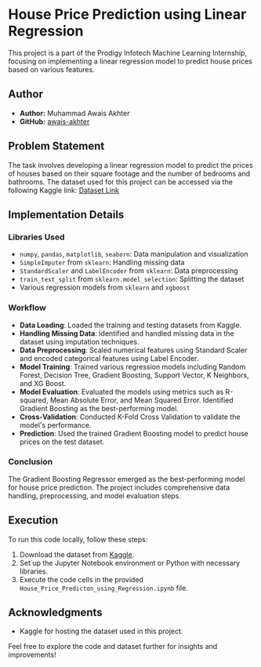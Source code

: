# House Price Prediction using Linear Regression

This project is a part of the Prodigy Infotech Machine Learning Internship, focusing on implementing a linear regression model to predict house prices based on various features.

## Author

- **Author:** Muhammad Awais Akhter
- **GitHub:** [awais-akhter](https://github.com/awais-akhter)

## Problem Statement

The task involves developing a linear regression model to predict the prices of houses based on their square footage and the number of bedrooms and bathrooms. The dataset used for this project can be accessed via the following Kaggle link:
[Dataset Link](https://www.kaggle.com/c/house-prices-advanced-regression-techniques/data)

## Implementation Details

### Libraries Used
- `numpy`, `pandas`, `matplotlib`, `seaborn`: Data manipulation and visualization
- `SimpleImputer` from `sklearn`: Handling missing data
- `StandardScaler` and `LabelEncoder` from `sklearn`: Data preprocessing
- `train_test_split` from `sklearn.model_selection`: Splitting the dataset
- Various regression models from `sklearn` and `xgboost`

### Workflow

- **Data Loading**: Loaded the training and testing datasets from Kaggle.
- **Handling Missing Data**: Identified and handled missing data in the dataset using imputation techniques.
- **Data Preprocessing**: Scaled numerical features using Standard Scaler and encoded categorical features using Label Encoder.
- **Model Training**: Trained various regression models including Random Forest, Decision Tree, Gradient Boosting, Support Vector, K Neighbors, and XG Boost.
- **Model Evaluation**: Evaluated the models using metrics such as R-squared, Mean Absolute Error, and Mean Squared Error. Identified Gradient Boosting as the best-performing model.
- **Cross-Validation**: Conducted K-Fold Cross Validation to validate the model's performance.
- **Prediction**: Used the trained Gradient Boosting model to predict house prices on the test dataset.

### Conclusion

The Gradient Boosting Regressor emerged as the best-performing model for house price prediction. The project includes comprehensive data handling, preprocessing, and model evaluation steps.

## Execution

To run this code locally, follow these steps:
1. Download the dataset from [Kaggle](https://www.kaggle.com/c/house-prices-advanced-regression-techniques/data).
2. Set up the Jupyter Notebook environment or Python with necessary libraries.
3. Execute the code cells in the provided `House_Price_Predicton_using_Regression.ipynb` file.

## Acknowledgments

- Kaggle for hosting the dataset used in this project.

Feel free to explore the code and dataset further for insights and improvements!
